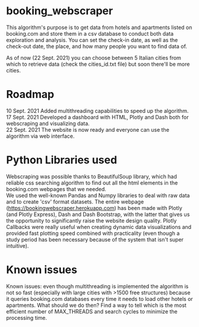 # booking_webscraper
This algorithm's purpose is to get data from hotels and apartments listed on booking.com and store them in a csv database to conduct both data exploration and analysis.
You can set the check-in date, as well as the check-out date, the place, and how many people you want to find data of.

As of now (22 Sept. 2021) you can choose between 5 Italian cities from which to retrieve data (check the cities_id.txt file) but soon there'll be more cities.

# Roadmap
10 Sept. 2021 Added multithreading capabilities to speed up the algorithm.
17 Sept. 2021 Developed a dashboard with HTML, Plotly and Dash both for webscraping and visualizing data.  
22 Sept. 2021 The website is now ready and everyone can use the algorithm via web interface.

# Python Libraries used
Webscraping was possible thanks to BeautifulSoup library, which had reliable css searching algorithm to find out all the html elements in the booking.com webpages that we needed.  
We used the well-known Pandas and Numpy libraries to deal with raw data and to create 'csv' format datasets.
The entire webpage (https://bookingwebscraper.herokuapp.com) has been made with Plotly (and Plotly Express), Dash and Dash Bootstrap, with the latter that gives us the opportunity to significantly raise the website design quality. Plotly Callbacks were really useful when creating dynamic data visualizations and provided fast plotting speed combined with practicality (even though a study period has been necessary because of the system that isn't super intuitive).

# Known issues
Known issues: even though multithreading is implemented the algorithm is not so fast (especially with large cities with >1500 free structures) because it queries booking.com databases every time it needs to load other hotels or apartments. What should we do then? Find a way to tell which is the most efficient number of MAX_THREADS and search cycles to minimize the processing time.
